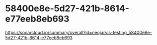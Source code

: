 # 58400e8e-5d27-421b-8614-e77eeb8eb693
https://sonarcloud.io/summary/overall?id=neojarvis-testing_58400e8e-5d27-421b-8614-e77eeb8eb693
